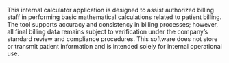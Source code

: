 This internal calculator application is designed to assist authorized billing staff in performing basic mathematical calculations related to patient billing. The tool supports accuracy and consistency in billing processes; however, all final billing data remains subject to verification under the company’s standard review and compliance procedures. This software does not store or transmit patient information and is intended solely for internal operational use.